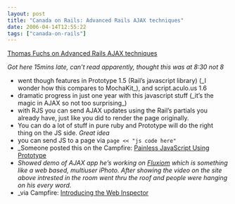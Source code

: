 ```yaml
---
layout: post
title: "Canada on Rails: Advanced Rails AJAX techniques"
date: 2006-04-14T12:55:22
tags: ["canada-on-rails"]
---
```


<p><a href="http://www.canadaonrails.com/talks/show/9">Thomas Fuchs on Advanced Rails <span class="caps">AJAX</span> techniques</a></p>

<p><em>Got here 15mins late, can&#8217;t read apparently, thought this was at 8:30 not 8</em></p>

<ul>
<li>went though features in Prototype 1.5 (Rail&#8217;s javascript library) (_I wonder how this compares to MochaKit_), and script.aculo.us 1.6</li>
<li>dramatic progress in just one year with this javascript stuff (_it&#8217;s the magic in <span class="caps">AJAX</span> so not too surprising_)</li>
<li>with <span class="caps">RJS</span> you can send <span class="caps">AJAX</span> updates using the Rail&#8217;s partials you already have, just like you did to render the page originally.</li>
<li>You can do a lot of stuff in pure ruby and Prototype will do the right thing on the JS side.  <em>Great idea</em></li>
<li>you can send JS to a page via <code>page &#60;&#60; &#34;js code here&#34;</code></li>
<li>_Someone posted this on the Campfire: <a href="http://www.sitepoint.com/article/painless-javascript-prototype_">Painless JavaScript Using Prototype</a></li>
<li><em>Showed demo of <span class="caps">AJAX</span> app he&#8217;s working on <a href="http://www.fluxiom.com/">Fluxiom</a> which is something like a web based, multiuser iPhoto.  After showing the video on the site above intrested in the room went thru the roof and people were hanging on his every word.</em></li>
<li>_via Campfire: <a href="http://webkit.opendarwin.org/blog/?p=41_">Introducing the Web Inspector</a></li>
</ul>

